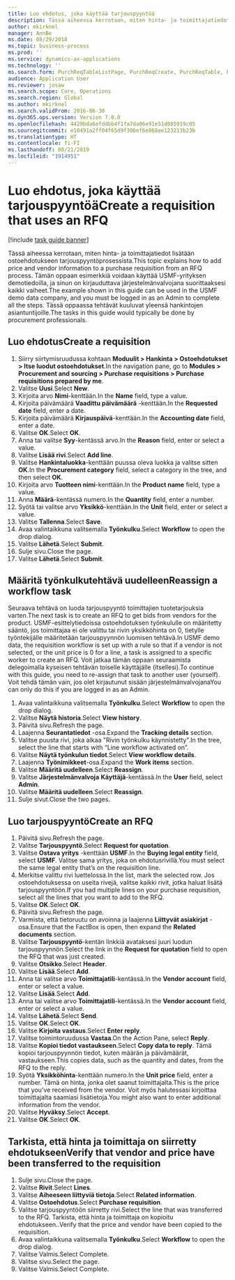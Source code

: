```yaml
---
title: Luo ehdotus, joka käyttää tarjouspyyntöä
description: Tässä aiheessa kerrotaan, miten hinta- ja toimittajatiedot lisätään ostoehdotukseen tarjouspyyntöprosessista.
author: mkirknel
manager: AnnBe
ms.date: 08/29/2018
ms.topic: business-process
ms.prod: ''
ms.service: dynamics-ax-applications
ms.technology: ''
ms.search.form: PurchReqTableListPage, PurchReqCreate, PurchReqTable, PurchReqLineRelatedDocuments, EcoResCategorySingleLookup, PurchReqWorkflowDropDialog, WorkflowSubmitDialog, WorkflowStatus, WorkflowWorkItemActionDialog, WorkflowUserListLookup, PurchReqCopyRFQ, SysDataAreaSelectLookup, PurchRFQCaseTable, PurchRFQEditLines, PurchRFQReplyTable, UnitOfMeasureLookup
audience: Application User
ms.reviewer: josaw
ms.search.scope: Core, Operations
ms.search.region: Global
ms.author: mkirknel
ms.search.validFrom: 2016-06-30
ms.dyn365.ops.version: Version 7.0.0
ms.openlocfilehash: 4429bda6efddbb4f1fa7da06e91e51d885919c05
ms.sourcegitcommit: e10491a2ff04f65d9f306ef6e068ee123213b23b
ms.translationtype: HT
ms.contentlocale: fi-FI
ms.lasthandoff: 08/21/2019
ms.locfileid: "1914951"
---
```

# <a name="create-a-requisition-that-uses-an-rfq"></a><span data-ttu-id="c0714-103">Luo ehdotus, joka käyttää tarjouspyyntöä</span><span class="sxs-lookup"><span data-stu-id="c0714-103">Create a requisition that uses an RFQ</span></span>

[!include [task guide banner](../../includes/task-guide-banner.md)]

<span data-ttu-id="c0714-104">Tässä aiheessa kerrotaan, miten hinta- ja toimittajatiedot lisätään ostoehdotukseen tarjouspyyntöprosessista.</span><span class="sxs-lookup"><span data-stu-id="c0714-104">This topic explains how to add price and vendor information to a purchase requisition from an RFQ process.</span></span> <span data-ttu-id="c0714-105">Tämän oppaan esimerkkiä voidaan käyttää USMF-yrityksen demotiedoilla, ja sinun on kirjauduttava järjestelmänvalvojana suorittaaksesi kaikki vaiheet.</span><span class="sxs-lookup"><span data-stu-id="c0714-105">The example shown in this guide can be used in the USMF demo data company, and you must be logged in as an Admin to complete all the steps.</span></span> <span data-ttu-id="c0714-106">Tässä oppaassa tehtävät kuuluvat yleensä hankintojen asiantuntijoille.</span><span class="sxs-lookup"><span data-stu-id="c0714-106">The tasks in this guide would typically be done by procurement professionals.</span></span>


## <a name="create-a-requisition"></a><span data-ttu-id="c0714-107">Luo ehdotus</span><span class="sxs-lookup"><span data-stu-id="c0714-107">Create a requisition</span></span>
1. <span data-ttu-id="c0714-108">Siirry siirtymisruudussa kohtaan **Moduulit > Hankinta > Ostoehdotukset > Itse luodut ostoehdotukset**.</span><span class="sxs-lookup"><span data-stu-id="c0714-108">In the navigation pane, go to **Modules > Procurement and sourcing > Purchase requisitions > Purchase requisitions prepared by me**.</span></span>
2. <span data-ttu-id="c0714-109">Valitse **Uusi**.</span><span class="sxs-lookup"><span data-stu-id="c0714-109">Select **New**.</span></span>
3. <span data-ttu-id="c0714-110">Kirjoita arvo **Nimi**-kenttään.</span><span class="sxs-lookup"><span data-stu-id="c0714-110">In the **Name** field, type a value.</span></span>
4. <span data-ttu-id="c0714-111">Kirjoita päivämäärä **Vaadittu päivämäärä** -kenttään.</span><span class="sxs-lookup"><span data-stu-id="c0714-111">In the **Requested date** field, enter a date.</span></span>
5. <span data-ttu-id="c0714-112">Kirjoita päivämäärä **Kirjauspäivä**-kenttään.</span><span class="sxs-lookup"><span data-stu-id="c0714-112">In the **Accounting date** field, enter a date.</span></span>
6. <span data-ttu-id="c0714-113">Valitse **OK**.</span><span class="sxs-lookup"><span data-stu-id="c0714-113">Select **OK**.</span></span>
7. <span data-ttu-id="c0714-114">Anna tai valitse **Syy**-kentässä arvo.</span><span class="sxs-lookup"><span data-stu-id="c0714-114">In the **Reason** field, enter or select a value.</span></span>
8. <span data-ttu-id="c0714-115">Valitse **Lisää rivi**.</span><span class="sxs-lookup"><span data-stu-id="c0714-115">Select **Add line**.</span></span>
9. <span data-ttu-id="c0714-116">Valitse **Hankintaluokka**-kenttään puussa oleva luokka ja valitse sitten **OK**.</span><span class="sxs-lookup"><span data-stu-id="c0714-116">In the **Procurement category** field, select a category in the tree, and then select **OK**.</span></span>
10. <span data-ttu-id="c0714-117">Kirjoita arvo **Tuotteen nimi**-kenttään.</span><span class="sxs-lookup"><span data-stu-id="c0714-117">In the **Product name** field, type a value.</span></span>
11. <span data-ttu-id="c0714-118">Anna **Määrä**-kentässä numero.</span><span class="sxs-lookup"><span data-stu-id="c0714-118">In the **Quantity** field, enter a number.</span></span>
12. <span data-ttu-id="c0714-119">Syötä tai valitse arvo **Yksikkö**-kenttään.</span><span class="sxs-lookup"><span data-stu-id="c0714-119">In the **Unit** field, enter or select a value.</span></span>
13. <span data-ttu-id="c0714-120">Valitse **Tallenna**.</span><span class="sxs-lookup"><span data-stu-id="c0714-120">Select **Save**.</span></span>
14. <span data-ttu-id="c0714-121">Avaa valintaikkuna valitsemalla **Työnkulku**.</span><span class="sxs-lookup"><span data-stu-id="c0714-121">Select **Workflow** to open the drop dialog.</span></span>
15. <span data-ttu-id="c0714-122">Valitse **Lähetä**.</span><span class="sxs-lookup"><span data-stu-id="c0714-122">Select **Submit**.</span></span>
16. <span data-ttu-id="c0714-123">Sulje sivu.</span><span class="sxs-lookup"><span data-stu-id="c0714-123">Close the page.</span></span>
17. <span data-ttu-id="c0714-124">Valitse **Lähetä**.</span><span class="sxs-lookup"><span data-stu-id="c0714-124">Select **Submit**.</span></span>

## <a name="reassign-a-workflow-task"></a><span data-ttu-id="c0714-125">Määritä työnkulkutehtävä uudelleen</span><span class="sxs-lookup"><span data-stu-id="c0714-125">Reassign a workflow task</span></span>
<span data-ttu-id="c0714-126">Seuraava tehtävä on luoda tarjouspyyntö toimittajien tuotetarjouksia varten.</span><span class="sxs-lookup"><span data-stu-id="c0714-126">The next task is to create an RFQ to get bids from vendors for the product.</span></span> <span data-ttu-id="c0714-127">USMF-esittelytiedoissa ostoehdotuksen työnkululle on määritetty sääntö, jos toimittajaa ei ole valittu tai rivin yksikköhinta on 0, tietylle työntekijälle määritetään tarjouspyynnön luomisen tehtävä.</span><span class="sxs-lookup"><span data-stu-id="c0714-127">In USMF demo data, the requisition workflow is set up with a rule so that if a vendor is not selected, or the unit price is 0 for a line, a task is assigned to a specific worker to create an RFQ.</span></span> <span data-ttu-id="c0714-128">Voit jatkaa tämän oppaan seuraamista delegoimalla kyseisen tehtävän toiselle käyttäjälle (itsellesi).</span><span class="sxs-lookup"><span data-stu-id="c0714-128">To continue with this guide, you need to re-assign that task to another user (yourself).</span></span> <span data-ttu-id="c0714-129">Voit tehdä tämän vain, jos olet kirjautunut sisään järjestelmänvalvojana</span><span class="sxs-lookup"><span data-stu-id="c0714-129">You can only do this if you are logged in as an Admin.</span></span>  

1. <span data-ttu-id="c0714-130">Avaa valintaikkuna valitsemalla **Työnkulku**.</span><span class="sxs-lookup"><span data-stu-id="c0714-130">Select **Workflow** to open the drop dialog.</span></span>
2. <span data-ttu-id="c0714-131">Valitse **Näytä historia**.</span><span class="sxs-lookup"><span data-stu-id="c0714-131">Select **View history**.</span></span>
3. <span data-ttu-id="c0714-132">Päivitä sivu.</span><span class="sxs-lookup"><span data-stu-id="c0714-132">Refresh the page.</span></span>
4. <span data-ttu-id="c0714-133">Laajenna **Seurantatiedot** -osa.</span><span class="sxs-lookup"><span data-stu-id="c0714-133">Expand the **Tracking details** section.</span></span>
5. <span data-ttu-id="c0714-134">Valitse puusta rivi, joka alkaa "Rivin työnkulku käynnistetty".</span><span class="sxs-lookup"><span data-stu-id="c0714-134">In the tree, select the line that starts with “Line workflow activated on”.</span></span>
6. <span data-ttu-id="c0714-135">Valitse **Näytä työnkulun tiedot**.</span><span class="sxs-lookup"><span data-stu-id="c0714-135">Select **View workflow details**.</span></span>
7. <span data-ttu-id="c0714-136">Laajenna **Työnimikkeet**-osa.</span><span class="sxs-lookup"><span data-stu-id="c0714-136">Expand the **Work items** section.</span></span>
8. <span data-ttu-id="c0714-137">Valitse **Määritä uudelleen**.</span><span class="sxs-lookup"><span data-stu-id="c0714-137">Select **Reassign**.</span></span>
9. <span data-ttu-id="c0714-138">Valitse **Järjestelmänvalvoja** **Käyttäjä**-kentässä.</span><span class="sxs-lookup"><span data-stu-id="c0714-138">In the **User** field, select **Admin**.</span></span>
10. <span data-ttu-id="c0714-139">Valitse **Määritä uudelleen**.</span><span class="sxs-lookup"><span data-stu-id="c0714-139">Select **Reassign**.</span></span>
11. <span data-ttu-id="c0714-140">Sulje sivut.</span><span class="sxs-lookup"><span data-stu-id="c0714-140">Close the two pages.</span></span>

## <a name="create-an-rfq"></a><span data-ttu-id="c0714-141">Luo tarjouspyyntö</span><span class="sxs-lookup"><span data-stu-id="c0714-141">Create an RFQ</span></span>

1. <span data-ttu-id="c0714-142">Päivitä sivu.</span><span class="sxs-lookup"><span data-stu-id="c0714-142">Refresh the page.</span></span>
2. <span data-ttu-id="c0714-143">Valitse **Tarjouspyyntö**.</span><span class="sxs-lookup"><span data-stu-id="c0714-143">Select **Request for quotation**.</span></span>
3. <span data-ttu-id="c0714-144">Valitse **Ostava yritys** -kenttään **USMF**.</span><span class="sxs-lookup"><span data-stu-id="c0714-144">In the **Buying legal entity** field, select **USMF**.</span></span> <span data-ttu-id="c0714-145">Valitse sama yritys, joka on ehdotusrivillä.</span><span class="sxs-lookup"><span data-stu-id="c0714-145">You must select the same legal entity that’s on the requisition line.</span></span>  
4. <span data-ttu-id="c0714-146">Merkitse valittu rivi luettelossa.</span><span class="sxs-lookup"><span data-stu-id="c0714-146">In the list, mark the selected row.</span></span> <span data-ttu-id="c0714-147">Jos ostoehdotuksessa on useita rivejä, valitse kaikki rivit, jotka haluat lisätä tarjouspyyntöön.</span><span class="sxs-lookup"><span data-stu-id="c0714-147">If you had multiple lines on your purchase requisition, select all the lines that you want to add to the RFQ.</span></span>  
5. <span data-ttu-id="c0714-148">Valitse **OK**.</span><span class="sxs-lookup"><span data-stu-id="c0714-148">Select **OK**.</span></span>
6. <span data-ttu-id="c0714-149">Päivitä sivu.</span><span class="sxs-lookup"><span data-stu-id="c0714-149">Refresh the page.</span></span>
7. <span data-ttu-id="c0714-150">Varmista, että tietoruutu on avoinna ja laajenna **Liittyvät asiakirjat** -osa.</span><span class="sxs-lookup"><span data-stu-id="c0714-150">Ensure that the FactBox is open, then expand the **Related documents** section.</span></span>
8. <span data-ttu-id="c0714-151">Valitse **Tarjouspyyntö**-kentän linkkiä avataksesi juuri luodun tarjouspyynnön.</span><span class="sxs-lookup"><span data-stu-id="c0714-151">Select the link in the **Request for quotation** field to open the RFQ that was just created.</span></span>
9. <span data-ttu-id="c0714-152">Valitse **Otsikko**.</span><span class="sxs-lookup"><span data-stu-id="c0714-152">Select **Header**.</span></span>
10. <span data-ttu-id="c0714-153">Valitse **Lisää**.</span><span class="sxs-lookup"><span data-stu-id="c0714-153">Select **Add**.</span></span>
11. <span data-ttu-id="c0714-154">Anna tai valitse arvo **Toimittajatili**-kentässä.</span><span class="sxs-lookup"><span data-stu-id="c0714-154">In the **Vendor account** field, enter or select a value.</span></span>
12. <span data-ttu-id="c0714-155">Valitse **Lisää**.</span><span class="sxs-lookup"><span data-stu-id="c0714-155">Select **Add**.</span></span>
13. <span data-ttu-id="c0714-156">Anna tai valitse arvo **Toimittajatili**-kentässä.</span><span class="sxs-lookup"><span data-stu-id="c0714-156">In the **Vendor account** field, enter or select a value.</span></span>
14. <span data-ttu-id="c0714-157">Valitse **Lähetä**.</span><span class="sxs-lookup"><span data-stu-id="c0714-157">Select **Send**.</span></span>
15. <span data-ttu-id="c0714-158">Valitse **OK**.</span><span class="sxs-lookup"><span data-stu-id="c0714-158">Select **OK**.</span></span>
16. <span data-ttu-id="c0714-159">Valitse **Kirjoita vastaus**.</span><span class="sxs-lookup"><span data-stu-id="c0714-159">Select **Enter reply**.</span></span>
17. <span data-ttu-id="c0714-160">Valitse toimintoruudussa **Vastaa**.</span><span class="sxs-lookup"><span data-stu-id="c0714-160">On the Action Pane, select **Reply**.</span></span>
18. <span data-ttu-id="c0714-161">Valitse **Kopioi tiedot vastaukseen**.</span><span class="sxs-lookup"><span data-stu-id="c0714-161">Select **Copy data to reply**.</span></span> <span data-ttu-id="c0714-162">Tämä kopioi tarjouspyynnön tiedot, kuten määrän ja päivämäärät, vastaukseen.</span><span class="sxs-lookup"><span data-stu-id="c0714-162">This copies data, such as the quantity and dates, from the RFQ to the reply.</span></span>  
19. <span data-ttu-id="c0714-163">Syötä **Yksikköhinta**-kenttään numero.</span><span class="sxs-lookup"><span data-stu-id="c0714-163">In the **Unit price** field, enter a number.</span></span> <span data-ttu-id="c0714-164">Tämä on hinta, jonka olet saanut toimittajalta.</span><span class="sxs-lookup"><span data-stu-id="c0714-164">This is the price that you’ve received from the vendor.</span></span> <span data-ttu-id="c0714-165">Voit myös halutessasi kirjoittaa toimittajalta saamiasi lisätietoja.</span><span class="sxs-lookup"><span data-stu-id="c0714-165">You might also want to enter additional information from the vendor.</span></span>  
20. <span data-ttu-id="c0714-166">Valitse **Hyväksy**.</span><span class="sxs-lookup"><span data-stu-id="c0714-166">Select **Accept**.</span></span>
21. <span data-ttu-id="c0714-167">Valitse **OK**.</span><span class="sxs-lookup"><span data-stu-id="c0714-167">Select **OK**.</span></span>

## <a name="verify-that-vendor-and-price-have-been-transferred-to-the-requisition"></a><span data-ttu-id="c0714-168">Tarkista, että hinta ja toimittaja on siirretty ehdotukseen</span><span class="sxs-lookup"><span data-stu-id="c0714-168">Verify that vendor and price have been transferred to the requisition</span></span>
1. <span data-ttu-id="c0714-169">Sulje sivu.</span><span class="sxs-lookup"><span data-stu-id="c0714-169">Close the page.</span></span>
2. <span data-ttu-id="c0714-170">Valitse **Rivit**.</span><span class="sxs-lookup"><span data-stu-id="c0714-170">Select **Lines**.</span></span>
3. <span data-ttu-id="c0714-171">Valitse **Aiheeseen liittyviä tietoja**.</span><span class="sxs-lookup"><span data-stu-id="c0714-171">Select **Related information**.</span></span>
4. <span data-ttu-id="c0714-172">Valitse **Ostoehdotus**.</span><span class="sxs-lookup"><span data-stu-id="c0714-172">Select **Purchase requisition**.</span></span>
5. <span data-ttu-id="c0714-173">Valitse tarjouspyyntöön siirretty rivi.</span><span class="sxs-lookup"><span data-stu-id="c0714-173">Select the line that was transferred to the RFQ.</span></span> <span data-ttu-id="c0714-174">Tarkista, että hinta ja toimittaja on kopioitu ehdotukseen..</span><span class="sxs-lookup"><span data-stu-id="c0714-174">Verify that the price and vendor have been copied to the requisition.</span></span>  
6. <span data-ttu-id="c0714-175">Avaa valintaikkuna valitsemalla **Työnkulku**.</span><span class="sxs-lookup"><span data-stu-id="c0714-175">Select **Workflow** to open the drop dialog.</span></span>
7. <span data-ttu-id="c0714-176">Valitse Valmis.</span><span class="sxs-lookup"><span data-stu-id="c0714-176">Select Complete.</span></span>
8. <span data-ttu-id="c0714-177">Valitse sivu.</span><span class="sxs-lookup"><span data-stu-id="c0714-177">Select the page.</span></span>
9. <span data-ttu-id="c0714-178">Valitse Valmis.</span><span class="sxs-lookup"><span data-stu-id="c0714-178">Select Complete.</span></span>

